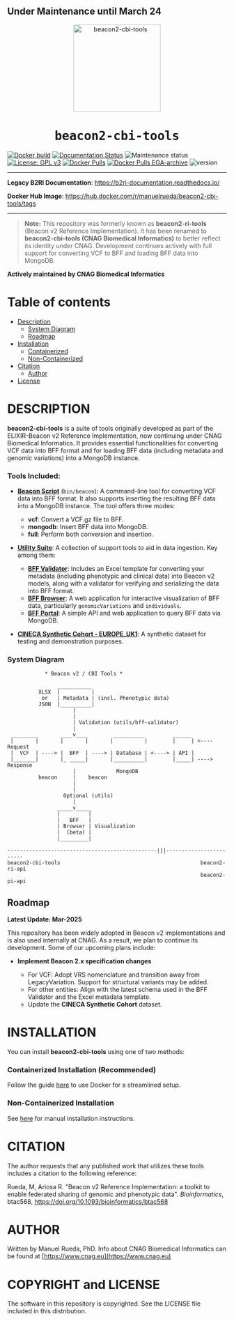
<h2> Under Maintenance until March 24</h1>
<div align="center">
    <a href="https://github.com/mrueda/beacon2-cbi-tools">
        <img src="https://raw.githubusercontent.com/mrueda/beacon2-cbi-tools/main/docs/img/logo.png" width="200" alt="beacon2-cbi-tools">
    </a>
</div>

<div align="center" style="font-family: Consolas, monospace;">
    <h1>beacon2-cbi-tools</h1>
</div>

[![Docker build](https://github.com/mrueda/beacon2-cbi-tools/actions/workflows/docker-build.yml/badge.svg)](https://github.com/mrueda/beacon2-cbi-tools/actions/workflows/docker-build.yml)
[![Documentation Status](https://readthedocs.org/projects/b2ri-documentation/badge/?version=latest)](https://b2ri-documentation.readthedocs.io/en/latest/?badge=latest)
![Maintenance status](https://img.shields.io/badge/maintenance-actively--developed-brightgreen.svg)
[![License: GPL v3](https://img.shields.io/badge/License-GPL%20v3-blue.svg)](https://www.gnu.org/licenses/gpl-3.0)
[![Docker Pulls](https://badgen.net/docker/pulls/manuelrueda/beacon2-ri-tools?icon=docker&label=beacon2-ri-tools-pulls)](https://hub.docker.com/r/manuelrueda/beacon2-ri-tools/)
[![Docker Pulls EGA-archive](https://badgen.net/docker/pulls/beacon2ri/beacon_reference_implementation?icon=docker&label=EGA-archive-pulls)](https://hub.docker.com/r/beacon2ri/beacon_reference_implementation/)
![version](https://img.shields.io/badge/version-2.0.8-blue)

---

**Legacy B2RI Documentation**: <a href="https://b2ri-documentation.readthedocs.io/" target="_blank">https://b2ri-documentation.readthedocs.io/</a>

**Docker Hub Image**: <a href="https://hub.docker.com/r/manuelrueda/beacon2-cbi-tools/tags" target="_blank">https://hub.docker.com/r/manuelrueda/beacon2-cbi-tools/tags</a>

---

> **Note:** This repository was formerly known as **beacon2-ri-tools** (Beacon v2 Reference Implementation). It has been renamed to **beacon2-cbi-tools (CNAG Biomedical Informatics)** to better reflect its identity under CNAG. Development continues actively with full support for converting VCF to BFF and loading BFF data into MongoDB.

**Actively maintained by CNAG Biomedical Informatics**

# Table of contents
- [Description](#description)
  - [System Diagram](#system-diagram)
  - [Roadmap](#roadmap)
- [Installation](#installation)
  - [Containerized](#containerized-installation-recommended)
  - [Non-Containerized](#non-containerized-installation)
- [Citation](#citation)
  - [Author](#author)
- [License](#copyright-and-license)

# DESCRIPTION

**beacon2-cbi-tools** is a suite of tools originally developed as part of the ELIXIR-Beacon v2 Reference Implementation, now continuing under CNAG Biomedical Informatics. It provides essential functionalities for converting VCF data into BFF format and for loading BFF data (including metadata and genomic variations) into a MongoDB instance.

### Tools Included:
- **[Beacon Script](https://github.com/mrueda/beacon2-cbi-tools/tree/main/bin/README.md)** (`bin/beacon`): A command-line tool for converting VCF data into BFF format. It also supports inserting the resulting BFF data into a MongoDB instance. The tool offers three modes:
  - **vcf**: Convert a VCF.gz file to BFF.
  - **mongodb**: Insert BFF data into MongoDB.
  - **full**: Perform both conversion and insertion.
- **[Utility Suite](utils/README.md)**: A collection of support tools to aid in data ingestion. Key among them:
  - **[BFF Validator](https://github.com/mrueda/beacon2-cbi-tools/tree/main/utils/bff_validator)**: Includes an Excel template for converting your metadata (including phenotypic and clinical data) into Beacon v2 models, along with a validator for verifying and serializing the data into BFF format.
  - **[BFF Browser](https://github.com/mrueda/beacon2-cbi-tools/tree/main/utils/bff_browser)**: A web application for interactive visualization of BFF data, particularly `genomicVariations` and `individuals`.
  - **[BFF Portal](https://github.com/mrueda/beacon2-cbi-tools/tree/main/utils/bff_portal)**: A simple API and web application to query BFF data via MongoDB.

- **[CINECA Synthetic Cohort - EUROPE_UK1](https://github.com/mrueda/beacon2-cbi-tools/tree/main/CINECA_synthetic_cohort_EUROPE_UK1)**: A synthetic dataset for testing and demonstration purposes.

### System Diagram

                * Beacon v2 / CBI Tools *

                    ___________
              XLSX  |          |
               or   | Metadata | (incl. Phenotypic data)
              JSON  |__________|
                         |
                         |
                         | Validation (utils/bff-validator)
                         |
     _________       ____v____        __________         ______
     |       |       |       |       |          |        |     | <---- Request
     |  VCF  | ----> |  BFF  | ----> | Database | <----> | API |
     |_______|       |_ _____|       |__________|        |_____| ----> Response
                         |             MongoDB
              beacon     |    beacon
                         |
                         |
                      Optional (utils)
                         |
                    _____v_____
                    |         |
                    |   BFF   |
                    | Browser | Visualization
                    |  (beta) |
                    |_________|

    ------------------------------------------------|||------------------------
    beacon2-cbi-tools                                             beacon2-ri-api
                                                                  beacon2-pi-api

## Roadmap 

**Latest Update: Mar-2025**

This repository has been widely adopted in Beacon v2 implementations and is also used internally at CNAG. As a result, we plan to continue its development. Some of our upcoming plans include:

- **Implement Beacon 2.x specification changes**

    - For VCF: Adopt VRS nomenclature and transition away from LegacyVariation. Support for structural variants may be added.
    - For other entities: Align with the latest schema used in the BFF Validator and the Excel metadata template.
    - Update the **CINECA Synthetic Cohort** dataset.

# INSTALLATION

You can install **beacon2-cbi-tools** using one of two methods:

### Containerized Installation (Recommended)

Follow the guide [here](docker/README.md) to use Docker for a streamlined setup.

### Non-Containerized Installation

See [here](non-containerized/README.md) for manual installation instructions.

# CITATION

The author requests that any published work that utilizes these tools includes a citation to the following reference:

Rueda, M, Ariosa R. "Beacon v2 Reference Implementation: a toolkit to enable federated sharing of genomic and phenotypic data". _Bioinformatics_, btac568, https://doi.org/10.1093/bioinformatics/btac568

# AUTHOR

Written by Manuel Rueda, PhD. Info about CNAG Biomedical Informatics can be found at [https://www.cnag.eu](https://www.cnag.eu)

# COPYRIGHT and LICENSE

The software in this repository is copyrighted. See the LICENSE file included in this distribution.

